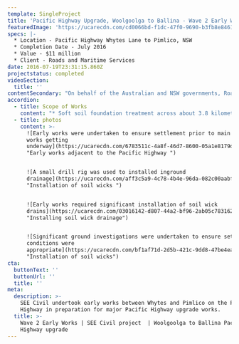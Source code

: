 ```yaml
---
template: SingleProject
title: 'Pacific Highway Upgrade, Woolgoolga to Ballina - Wave 2 Early Works '
featuredImage: 'https://ucarecdn.com/cd0066bd-f1dc-47f0-9690-b3fb8e846120/'
specs: |-
  * Location - Pacific Highway Whytes Lane to Pimlico, NSW 
  * Completion Date - July 2016
  * Value - $11 million 
  * Client - Roads and Maritime Services
date: 2016-07-19T23:31:15.860Z
projectstatus: completed
videoSection:
  title: ''
contentSecondary: "On behalf of the Australian and NSW governments, Roads and Maritime Services is progressively upgrading the Pacific Highway to dual carriageway between the Hunter and NSW/Queensland border. The Woolgoolga to Ballina Pacific Highway upgrade involves the duplication of 155 kilometres to a four-lane divided road. The upgrade starts about six kilometres north of Woolgoolga (north of Coffs Harbour) and ends about six kilometres south of Ballina. \r\n\nThe Wave 5C Early Works package is part of the Woolgoolga to Ballina Pacific Highway upgrade. SEE Civil worked collaboratively with Roads and Maritime Services and Pacific Complete to deliver this part of the Woolgoolga to Ballina Pacific Highway upgrade. \n\nThe early works were undertaken in this area to ensure the required settlement could be achieved prior to major construction of the Pacific Highway upgrade commencing in the area."
accordion:
  - title: Scope of Works
    content: "* Soft soil foundation treatment across about 3.8 kilometres of the new Pacific Highway alignment.\r\n* Installation of around 320,000m of vertical wick drains\r\n* Installation of stormwater drainage\r\n* Foundation treatment using around 70,000m3 of drainage rock.\r\n* Construction of temporary pavements including an upgrade to the intersection at Whytes Lane and the Pacific Highway.\r\n* Installation of complex geotechnical instrumentation for soft soil settlement monitoring including vibrating wire, bored nested and standing piezometres, inclinometers, settlement plates, data loggers and hydrostatic profile gauges.\r\n* Importation of about 185,000m3 of earth fill material\r\n* Earth reinforcement using geotextiles and geosynthetic reinforcement\r\n* Earthworks were completed on a flood plain with acid sulfate soils identified throughout.\r\n* Installation of HDPE drainage pipes due to the presence of soft soil zones."
  - title: photos
    content: >-
      ![Early works were undertaken to ensure settlement prior to main line
      works getting
      underway](https://ucarecdn.com/6783511c-4a8f-46d7-8600-05a1e8179d66/
      "Early works adjacent to the Pacific Highway ")


      ![A small drill rig was used to installed inground
      drainage](https://ucarecdn.com/aff3c5a9-4c78-4b4e-96da-082c00aabf03/
      "Installation of soil wicks ")


      ![Early works required significant installation of soil wick
      drains](https://ucarecdn.com/03016142-d807-44a2-bf96-2ab05c783162/
      "Installing soil wick drainage")


      ![Significant ground investigations were undertaken to ensure settlement
      conditions were
      appropriate](https://ucarecdn.com/bf1af71d-2d5b-421c-9dd8-47be4eae7b84/
      "Installation of soil wicks")
cta:
  buttonText: ''
  buttonUrl: ''
  title: ''
meta:
  description: >-
    SEE Civil undertook early works between Whytes and Pimlico on the Pacific
    Highway in preparation for major Pacific Highway upgrade works. 
  title: >-
    Wave 2 Early Works | SEE Civil project  | Woolgoolga to Ballina Pacific
    Highway upgrade
---
```


